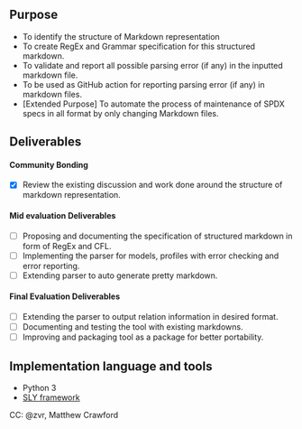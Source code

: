 ## Purpose
- To identify the structure of Markdown representation
- To create RegEx and Grammar specification for this structured markdown. 
- To validate and report all possible parsing error (if any) in the inputted markdown file.
- To be used as GitHub action for reporting parsing error (if any) in markdown files.
- [Extended Purpose] To automate the process of maintenance of SPDX specs in all format by only changing Markdown files. 


## Deliverables

#### Community Bonding
- [X] Review the existing discussion and work done around the structure of markdown representation.

#### Mid evaluation Deliverables
- [ ] Proposing and documenting the specification of structured markdown in form of RegEx and CFL.
- [ ] Implementing the parser for models, profiles with error checking and error reporting. 
- [ ] Extending parser to auto generate pretty markdown. 

#### Final Evaluation Deliverables
- [ ] Extending the parser to output relation information in desired format.
- [ ] Documenting and testing the tool with existing markdowns.
- [ ] Improving and packaging tool as a package for better portability.

## Implementation language and tools
- Python 3
- [SLY framework](https://github.com/dabeaz/sly)

CC: @zvr, Matthew Crawford